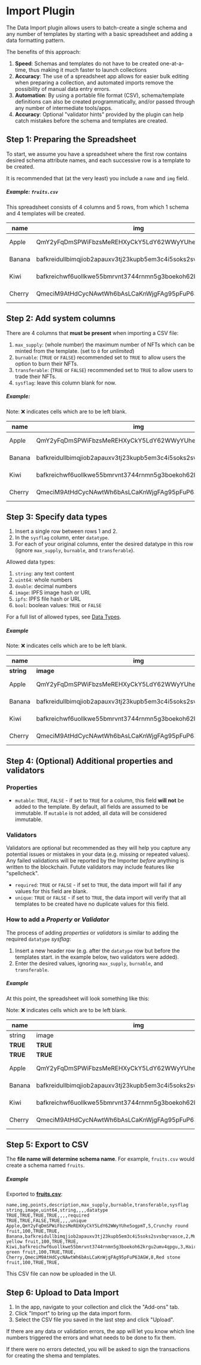 # Import Plugin

The Data Import plugin allows users to batch-create a single schema and any
number of templates by starting with a basic spreadsheet and adding a data
formatting pattern.

The benefits of this approach:

1. **Speed**: Schemas and templates do not have to be created one-at-a-time,
   thus making it much faster to launch collections
2. **Accuracy**: The use of a spreadsheet app allows for easier bulk editing
   when preparing a collection, and automated imports remove the possibility
   of manual data entry errors.
3. **Automation**: By using a portable file format (CSV), schema/template
   definitions can also be created programmatically, and/or passed through
   any number of intermediate tools/apps.
4. **Accuracy**: Optional "validator hints" provided by the plugin can help
   catch mistakes before the schema and templates are created.


## Step 1: Preparing the Spreadsheet

To start, we assume you have a spreadsheet where the first row contains
desired schema attribute names, and each successive row is a template
to be created.

It is recommended that (at the very least) you include a `name` and `img` field.

##### Example: `fruits.csv`

This spreadsheet consists of 4 columns and 5 rows, from which 1 schema and 4
templates will be created.

| name   | img                                                         | points | description         |
|--------|-------------------------------------------------------------|--------|---------------------|
| Apple  | QmY2yFqDmSPWiFbzsMeREHXyCkY5LdY62WWyYUhe5ogpmT              | 5      | Crunchy round fruit |
| Banana | bafkreidullbimqjiob2apauxv3tj23kupb5em3c4i5soks2svsbqrvasce | 2      | Mushy yellow fruit  |
| Kiwi   | bafkreichwf6uollkwe55bmrvnt3744rnmn5g3boekoh62krgu2umv4qpgu | 3      | Hairy green fruit   |
| Cherry | QmeciM9AtHdCycNAwtWh6bAsLCaKnWjgFAg95pFuP63AGW              | 8      | Red stone fruit     |



## Step 2: Add system columns

There are 4 columns that **must be present** when importing a CSV file:

1. `max_supply`: (whole number) the maximum number of NFTs which can be minted
   from the template. (set to `0` for *unlimited*)
2. `burnable`: (`TRUE` or `FALSE`) recommended set to `TRUE` to allow
   users the option to burn their NFTs.
3. `transferable`: (`TRUE` or `FALSE`) recommended set to `TRUE` to allow users
   to trade their NFTs.
4. `sysflag`: leave this column blank for now.


##### Example:

Note: ❌ indicates cells which are to be left blank.

| name   | img                                                         | points | description         | **max_supply** | **burnable** | **transferable** | **sysflag** |
|--------|-------------------------------------------------------------|--------|---------------------|:--------------:|:------------:|:----------------:|:-----------:|
| Apple  | QmY2yFqDmSPWiFbzsMeREHXyCkY5LdY62WWyYUhe5ogpmT              | 5      | Crunchy round fruit | **100**        | **TRUE**     | **TRUE**         |      ❌     |
| Banana | bafkreidullbimqjiob2apauxv3tj23kupb5em3c4i5soks2svsbqrvasce | 2      | Mushy yellow fruit  | **100**        | **TRUE**     | **TRUE**         |      ❌     |
| Kiwi   | bafkreichwf6uollkwe55bmrvnt3744rnmn5g3boekoh62krgu2umv4qpgu | 3      | Hairy green fruit   | **100**        | **TRUE**     | **TRUE**         |      ❌     |
| Cherry | QmeciM9AtHdCycNAwtWh6bAsLCaKnWjgFAg95pFuP63AGW              | 8      | Red stone fruit     | **100**        | **TRUE**     | **TRUE**         |      ❌     |



## Step 3: Specify data types

1. Insert a single row between rows 1 and 2.
2. In the `sysflag` column, enter `datatype`.
3. For each of your original columns, enter the desired datatype in this row (ignore `max_supply`, `burnable`, and `transferable`).

Allowed data types:
1. `string`: any text content
2. `uint64`: whole numbers
3. `double`: decimal numbers
4. `image`: IPFS image hash or URL
5. `ipfs`: IPFS file hash or URL
6. `bool`: boolean values: `TRUE` or `FALSE`

For a full list of allowed types, see [Data Types](data-types.md).


##### Example

Note: ❌ indicates cells which are to be left blank.

| name       | img                                                         | points     | description         | max_supply | burnable | transferable | sysflag      |
|------------|-------------------------------------------------------------|------------|---------------------|:----------:|:--------:|:------------:|:------------:|
| **string** | **image**                                                   | **uint64** | **string**          | ❌         | ❌       | ❌           | **datatype** |
| Apple      | QmY2yFqDmSPWiFbzsMeREHXyCkY5LdY62WWyYUhe5ogpmT              | 5          | Crunchy round fruit | 100        | TRUE     | TRUE         |        ❌    |
| Banana     | bafkreidullbimqjiob2apauxv3tj23kupb5em3c4i5soks2svsbqrvasce | 2          | Mushy yellow fruit  | 100        | TRUE     | TRUE         |        ❌    |
| Kiwi       | bafkreichwf6uollkwe55bmrvnt3744rnmn5g3boekoh62krgu2umv4qpgu | 3          | Hairy green fruit   | 100        | TRUE     | TRUE         |        ❌    |
| Cherry     | QmeciM9AtHdCycNAwtWh6bAsLCaKnWjgFAg95pFuP63AGW              | 8          | Red stone fruit     | 100        | TRUE     | TRUE         |        ❌    |


## Step 4: (Optional) Additional properties and validators

### Properties

- `mutable`: `TRUE`, `FALSE` - if set to `TRUE` for a column, this field
  **will not** be added to the template. By default, all fields are assumed to
  be immutable. If `mutable` is not added, all data will be considered
  immutable.

### Validators

Validators are optional but recommended as they will help you capture any
potential issues or mistakes in your data (e.g. missing or repeated values).
Any failed validations will be reported by the Importer *before* anything is
written to the blockchain.
Futute validators may include features like "spellcheck".

- `required`: `TRUE` or `FALSE` - if set to `TRUE`, the data import will fail
  if any values for this field are blank.
- `unique`: `TRUE` or `FALSE` - if set to `TRUE`, the data import will verify
  that all templates to be created have no duplicate values for this field.

### How to add a *Property* or *Validator*

The process of adding *properties* or *validators* is similar to adding the
required `datatype` *sysflag*:
1. Insert a new header row (e.g. after the `datatype` row but before the
   templates start. in the example below, two validators were added).
2. Enter the desired values, ignoring `max_supply`, `burnable`, and `transferable`.

##### Example

At this point, the spreadsheet will look something like this:

Note: ❌ indicates cells which are to be left blank.

| name     | img                                                         | points    | description         | max_supply | burnable | transferable | sysflag      |
|----------|-------------------------------------------------------------|-----------|---------------------|:----------:|:--------:|:------------:|:------------:|
| string   | image                                                       | uint64    | string              | ❌         | ❌       | ❌           | datatype     |
| **TRUE** | **TRUE**                                                    | **TRUE**  | **TRUE**            | ❌         | ❌       | ❌           | **required** |
| **TRUE** | **TRUE**                                                    | **FALSE** | **TRUE**            | ❌         | ❌       | ❌           | **unique**   |
| Apple    | QmY2yFqDmSPWiFbzsMeREHXyCkY5LdY62WWyYUhe5ogpmT              | 5         | Crunchy round fruit | 100        | TRUE     | TRUE         | ❌           |
| Banana   | bafkreidullbimqjiob2apauxv3tj23kupb5em3c4i5soks2svsbqrvasce | 2         | Mushy yellow fruit  | 100        | TRUE     | TRUE         | ❌           |
| Kiwi     | bafkreichwf6uollkwe55bmrvnt3744rnmn5g3boekoh62krgu2umv4qpgu | 3         | Hairy green fruit   | 100        | TRUE     | TRUE         | ❌           |
| Cherry   | QmeciM9AtHdCycNAwtWh6bAsLCaKnWjgFAg95pFuP63AGW              | 8         | Red stone fruit     | 100        | TRUE     | TRUE         | ❌           |


## Step 5: Export to CSV

The **file name will determine schema name**. For example, `fruits.csv` would
create a schema named `fruits`.

##### Example

Exported to **[fruits.csv](plugin-import-sample/fruit.csv)**:

```
name,img,points,description,max_supply,burnable,transferable,sysflag
string,image,uint64,string,,,,datatype
TRUE,TRUE,TRUE,TRUE,,,,required
TRUE,TRUE,FALSE,TRUE,,,,unique
Apple,QmY2yFqDmSPWiFbzsMeREHXyCkY5LdY62WWyYUhe5ogpmT,5,Crunchy round fruit,100,TRUE,TRUE,
Banana,bafkreidullbimqjiob2apauxv3tj23kupb5em3c4i5soks2svsbqrvasce,2,Mushy yellow fruit,100,TRUE,TRUE,
Kiwi,bafkreichwf6uollkwe55bmrvnt3744rnmn5g3boekoh62krgu2umv4qpgu,3,Hairy green fruit,100,TRUE,TRUE,
Cherry,QmeciM9AtHdCycNAwtWh6bAsLCaKnWjgFAg95pFuP63AGW,8,Red stone fruit,100,TRUE,TRUE,
```

This CSV file can now be uploaded in the UI.

## Step 6: Upload to Data Import

1. In the app, navigate to your collection and click the "Add-ons" tab.
2. Click "Import" to bring up the data import form.
3. Select the CSV file you saved in the last step and click "Upload".

If there are any data or validation errors, the app will let you know which line numbers triggered the errors and what needs to be done to fix them.

If there were no errors detected, you will be asked to sign the transactions for creating the shema and templates.